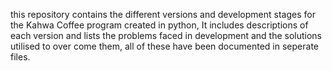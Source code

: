 this repository contains the different versions and development stages for the Kahwa Coffee program 
created in python, It includes descriptions of each version and lists the problems faced in development
and the solutions utilised to over come them, all of these have been documented in seperate files.


